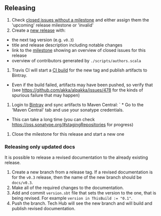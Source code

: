 ## Releasing

1. Check [closed issues without a milestone](https://github.com/akka/alpakka/issues?utf8=%E2%9C%93&q=is%3Aissue%20is%3Aclosed%20no%3Amilestone) and either assign them the 'upcoming' release milestone or 'invalid'
1. Create a [new release](https://github.com/akka/alpakka/releases/new) with:
  * the next tag version (e.g. `v0.3`)
  * title and release description including notable changes
  * link to the [milestone](https://github.com/akka/alpakka/milestones) showing an overview of closed issues for this release
  * overview of contributors generated by `./scripts/authors.scala`
1. Travis CI will start a [CI build](https://travis-ci.org/akka/alpakka/builds) for the new tag and publish artifacts to Bintray.
  * Even if the build failed, artifacts may have been pushed, so verify that (see https://github.com/akka/alpakka/issues/478 for the kinds of spurious failure that may happen)
1. Login to [Bintray](https://bintray.com/akka/maven/alpakka) and sync artifacts to Maven Central:
` * Go to the 'Maven Central' tab and use your sonatype credentials.
  * This can take a long time (you can check https://oss.sonatype.org/#stagingRepositories for progress)
1. Close the milestone for this release and start a new one

### Releasing only updated docs

It is possible to release a revised documentation to the already existing release.

1. Create a new branch from a release tag. If a revised documentation is for the `v0.3` release, then the name of the new branch should be `docs/v0.3`.
2. Make all of the required changes to the documentation.
3. Add and commit `version.sbt` file that sets the version to the one, that is being revised. For example `version in ThisBuild := "0.1"`.
4. Push the branch. Tech Hub will see the new branch and will build and publish revised documentation.
